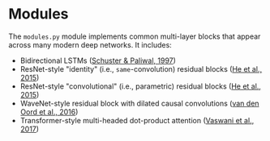 # Modules

The `modules.py` module implements common multi-layer blocks that appear across
many modern deep networks. It includes: 

- Bidirectional LSTMs ([Schuster & Paliwal, 1997](https://pdfs.semanticscholar.org/4b80/89bc9b49f84de43acc2eb8900035f7d492b2.pdf))
- ResNet-style "identity" (i.e., `same`-convolution) residual blocks ([He et al., 2015](https://arxiv.org/pdf/1512.03385.pdf))
- ResNet-style "convolutional" (i.e., parametric) residual blocks ([He et al., 2015](https://arxiv.org/pdf/1512.03385.pdf))
- WaveNet-style residual block with dilated causal convolutions ([van den Oord et al., 2016](https://arxiv.org/pdf/1609.03499.pdf))
- Transformer-style multi-headed dot-product attention ([Vaswani et al., 2017](https://arxiv.org/pdf/1706.03762.pdf))

